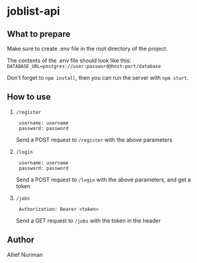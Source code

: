 # joblist-api

## What to prepare
Make sure to create .env file in the root directory of the project.

The contents of the .env file should look like this:
`DATABASE_URL=postgres://user:password@host:port/database`

Don't forget to `npm install`, then you can run the server with `npm start`.

## How to use
1. `/register`

        username: username
        password: password
    
    Send a POST request to `/register` with the above parameters

2. `/login`
    
        username: username
        password: password

    Send a POST request to `/login` with the above parameters, and get a token

3. `/jobs`

        Authorization: Bearer <token>

    Send a GET request to `/jobs` with the token in the header

## Author
Allief Nuriman